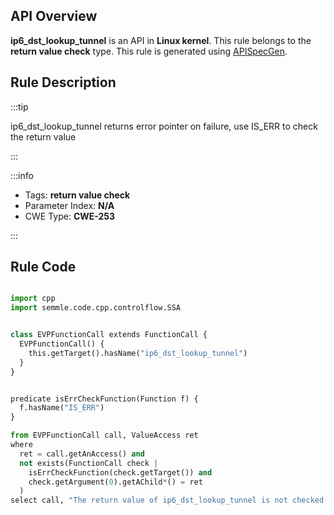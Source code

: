 ---
---


## API Overview
**ip6_dst_lookup_tunnel** is an API in **Linux kernel**. This rule belongs to the **return value check** type. This rule is generated using [APISpecGen](../../tools/APISpecGen).
## Rule Description

:::tip

ip6_dst_lookup_tunnel returns error pointer on failure, use IS_ERR to check the return value

:::

:::info

- Tags: **return value check**
- Parameter Index: **N/A**
- CWE Type: **CWE-253**

:::

## Rule Code
```python

import cpp
import semmle.code.cpp.controlflow.SSA


class EVPFunctionCall extends FunctionCall {
  EVPFunctionCall() {
    this.getTarget().hasName("ip6_dst_lookup_tunnel")
  }
}


predicate isErrCheckFunction(Function f) {
  f.hasName("IS_ERR") 
}

from EVPFunctionCall call, ValueAccess ret
where
  ret = call.getAnAccess() and
  not exists(FunctionCall check |
    isErrCheckFunction(check.getTarget()) and
    check.getArgument(0).getAChild*() = ret
  )
select call, "The return value of ip6_dst_lookup_tunnel is not checked with IS_ERR."
    
```